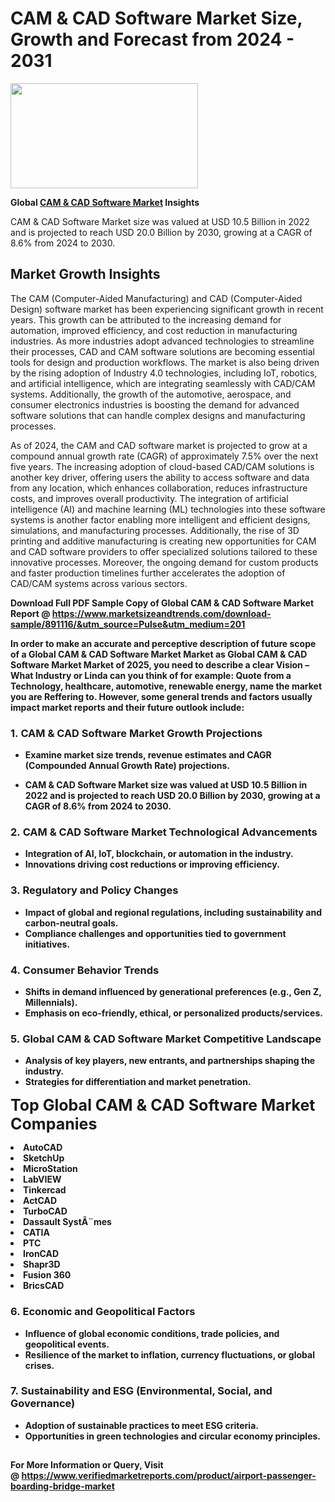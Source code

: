<H1>CAM & CAD Software Market Size, Growth and Forecast from 2024 - 2031</H1><img class="aligncenter size-medium wp-image-584254" src="https://thirdeyenews.in/wp-content/uploads/2024/09/Global-Market-Research-300x168.jpeg" alt="" width="300" height="168" /><p><strong>Global&nbsp;<a href="https://www.marketsizeandtrends.com/download-sample/891116/&amp;utm_source=Pulse&amp;utm_medium=201">CAM & CAD Software Market</a> Insights</strong></p><p>CAM & CAD Software Market size was valued at USD 10.5 Billion in 2022 and is projected to reach USD 20.0 Billion by 2030, growing at a CAGR of 8.6% from 2024 to 2030.</p><p><h2>Market Growth Insights</h2> <p>The CAM (Computer-Aided Manufacturing) and CAD (Computer-Aided Design) software market has been experiencing significant growth in recent years. This growth can be attributed to the increasing demand for automation, improved efficiency, and cost reduction in manufacturing industries. As more industries adopt advanced technologies to streamline their processes, CAD and CAM software solutions are becoming essential tools for design and production workflows. The market is also being driven by the rising adoption of Industry 4.0 technologies, including IoT, robotics, and artificial intelligence, which are integrating seamlessly with CAD/CAM systems. Additionally, the growth of the automotive, aerospace, and consumer electronics industries is boosting the demand for advanced software solutions that can handle complex designs and manufacturing processes.</p> <p><strong></strong></p> <p>As of 2024, the CAM and CAD software market is projected to grow at a compound annual growth rate (CAGR) of approximately 7.5% over the next five years. The increasing adoption of cloud-based CAD/CAM solutions is another key driver, offering users the ability to access software and data from any location, which enhances collaboration, reduces infrastructure costs, and improves overall productivity. The integration of artificial intelligence (AI) and machine learning (ML) technologies into these software systems is another factor enabling more intelligent and efficient designs, simulations, and manufacturing processes. Additionally, the rise of 3D printing and additive manufacturing is creating new opportunities for CAM and CAD software providers to offer specialized solutions tailored to these innovative processes. Moreover, the ongoing demand for custom products and faster production timelines further accelerates the adoption of CAD/CAM systems across various sectors.</p> <p><strong></p><p><span class=""><strong>Download Full PDF Sample Copy of Global CAM & CAD Software Market Report</strong> @ <a href="https://www.marketsizeandtrends.com/download-sample/891116/&amp;utm_source=Pulse&amp;utm_medium=201" target="_blank">https://www.marketsizeandtrends.com/download-sample/891116/&amp;utm_source=Pulse&amp;utm_medium=201</a></span></p><p>In order to make an accurate and perceptive description of future scope of a Global&nbsp;CAM & CAD Software Market Market as Global&nbsp;CAM & CAD Software Market Market of 2025, you need to describe a clear Vision &ndash; What Industry or Linda can you think of for example: Quote from a Technology, healthcare, automotive, renewable energy, name the market you are Reffering to. However, some general trends and factors usually impact market reports and their future outlook include:</p><h3>1.&nbsp;<strong>CAM & CAD Software Market Growth Projections</strong></h3><ul><li>Examine market size trends, revenue estimates and CAGR (Compounded Annual Growth Rate) projections.</li><li><p>CAM & CAD Software Market size was valued at USD 10.5 Billion in 2022 and is projected to reach USD 20.0 Billion by 2030, growing at a CAGR of 8.6% from 2024 to 2030.</p></li></ul><h3>2.&nbsp;<strong>CAM & CAD Software Market Technological Advancements</strong></h3><ul><li>Integration of AI, IoT, blockchain, or automation in the industry.</li><li>Innovations driving cost reductions or improving efficiency.</li></ul><h3>3.&nbsp;<strong>Regulatory and Policy Changes</strong></h3><ul><li>Impact of global and regional regulations, including sustainability and carbon-neutral goals.</li><li>Compliance challenges and opportunities tied to government initiatives.</li></ul><h3>4.&nbsp;<strong>Consumer Behavior Trends</strong></h3><ul><li>Shifts in demand influenced by generational preferences (e.g., Gen Z, Millennials).</li><li>Emphasis on eco-friendly, ethical, or personalized products/services.</li></ul><h3>5.&nbsp;<strong>Global CAM & CAD Software Market Competitive Landscape</strong></h3><ul><li>Analysis of key players, new entrants, and partnerships shaping the industry.</li><li>Strategies for differentiation and market penetration.</li></ul><p data-pm-slice="1 1 []"><span style="color: inherit; font-family: inherit; font-size: 25px;">Top Global CAM & CAD Software Market Companies</span></p><div class="" data-test-id=""><p><li>AutoCAD</li><li> SketchUp</li><li> MicroStation</li><li> LabVIEW</li><li> Tinkercad</li><li> ActCAD</li><li> TurboCAD</li><li> Dassault SystÃ¨mes</li><li> CATIA</li><li> PTC</li><li> IronCAD</li><li> Shapr3D</li><li> Fusion 360</li><li> BricsCAD</li></p></div><h3>6.&nbsp;<strong>Economic and Geopolitical Factors</strong></h3><ul><li>Influence of global economic conditions, trade policies, and geopolitical events.</li><li>Resilience of the market to inflation, currency fluctuations, or global crises.</li></ul><h3>7.&nbsp;<strong>Sustainability and ESG (Environmental, Social, and Governance)</strong></h3><ul><li>Adoption of sustainable practices to meet ESG criteria.</li><li>Opportunities in green technologies and circular economy principles.</li></ul><h2><strong style="font-size: 14px;">For More Information or Query, Visit @&nbsp;</strong><a style="background-color: #ffffff; font-size: 14px;" href="https://www.marketsizeandtrends.com/report/cam-cad-software-market-/" target="_blank">https://www.verifiedmarketreports.com/product/airport-passenger-boarding-bridge-market</a></h2>
